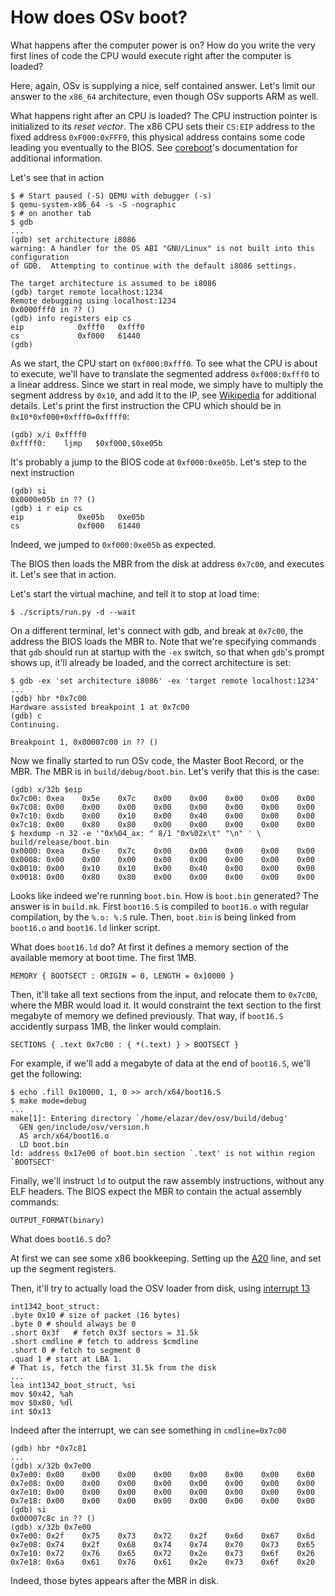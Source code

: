 # How does OSv boot?

What happens after the computer power is on? How do you
write the very first lines of code the CPU would execute
right after the computer is loaded?

Here, again, OSv is supplying a nice, self contained answer.
Let's limit our answer to the `x86_64` architecture, even though OSv
supports ARM as well.

What happens right after an CPU is loaded? The CPU instruction pointer is
initialized to its _reset vector_. The x86 CPU sets their `CS:EIP` address
to the fixed address `0xF000:0xFFF0`, this physical address contains some
code leading you eventually to the BIOS.
See [coreboot](http://www.coreboot.org/Coreboot_v3#How_coreboot_starts_after_Reset)'s
documentation for additional information.

Let's see that in action

    $ # Start paused (-S) QEMU with debugger (-s)
    $ qemu-system-x86_64 -s -S -nographic
    $ # on another tab
    $ gdb
    ...
    (gdb) set architecture i8086 
    warning: A handler for the OS ABI "GNU/Linux" is not built into this configuration
    of GDB.  Attempting to continue with the default i8086 settings.

    The target architecture is assumed to be i8086
    (gdb) target remote localhost:1234
    Remote debugging using localhost:1234
    0x0000fff0 in ?? ()
    (gdb) info registers eip cs
    eip            0xfff0	0xfff0
    cs             0xf000	61440
    (gdb) 

As we start, the CPU start on `0xf000:0xfff0`. To see what the CPU is about to execute,
we'll have to translate the segmented address `0xf000:0xfff0` to a
linear address. Since we start in real mode, we simply have to multiply the segment
address by `0x10`, and add it to the IP, see [Wikipedia](http://wiki.osdev.org/Segmentation#Real_mode)
for additional details. Let's print the first instruction the CPU which should be
in `0x10*0xf000+0xfff0=0xffff0`:

    (gdb) x/i 0xffff0
    0xffff0:	ljmp   $0xf000,$0xe05b

It's probably a jump to the BIOS code at `0xf000:0xe05b`. Let's step to the next instruction

    (gdb) si
    0x0000e05b in ?? ()
    (gdb) i r eip cs
    eip            0xe05b	0xe05b
    cs             0xf000	61440

Indeed, we jumped to `0xf000:0xe05b` as expected.

The BIOS then loads the MBR from the disk at address `0x7c00`, and executes
it. Let's see that in action.

Let's start the virtual machine, and tell it to stop at load time:

    $ ./scripts/run.py -d --wait

On a different terminal, let's connect with gdb, and break at `0x7c00`, the
address the BIOS loads the MBR to. Note that we're specifying commands that `gdb`
should run at startup with the `-ex` switch, so that when `gdb`'s prompt shows
up, it'll already be loaded, and the correct architecture is set:
    
    $ gdb -ex 'set architecture i8086' -ex 'target remote localhost:1234'
    ...
    (gdb) hbr *0x7c00
    Hardware assisted breakpoint 1 at 0x7c00
    (gdb) c
    Continuing.

    Breakpoint 1, 0x00007c00 in ?? ()

Now we finally started to run OSv code, the Master Boot Record, or the MBR.
The MBR is in `build/debug/boot.bin`. Let's verify that this is the case:

    (gdb) x/32b $eip
    0x7c00:	0xea	0x5e	0x7c	0x00	0x00	0x00	0x00	0x00
    0x7c08:	0x00	0x00	0x00	0x00	0x00	0x00	0x00	0x00
    0x7c10:	0xdb	0x00	0x10	0x00	0x40	0x00	0x00	0x00
    0x7c18:	0x00	0x80	0x80	0x00	0x00	0x00	0x00	0x00
    $ hexdump -n 32 -e '"0x%04_ax: " 8/1 "0x%02x\t" "\n" ' \
    build/release/boot.bin 
    0x0000: 0xea    0x5e    0x7c    0x00    0x00    0x00    0x00    0x00
    0x0008: 0x00    0x00    0x00    0x00    0x00    0x00    0x00    0x00
    0x0010: 0x00    0x10    0x10    0x00    0x40    0x00    0x00    0x00
    0x0018: 0x00    0x80    0x80    0x00    0x00    0x00    0x00    0x00

Looks like indeed we're running `boot.bin`. How is `boot.bin` generated?
The answer is in `build.mk`. First `boot16.S` is compiled to `boot16.o`
with regular compilation, by the `%.o: %.S` rule. Then, `boot.bin`
is being linked from `boot16.o` and `boot16.ld` linker script.

What does `boot16.ld` do? At first it defines a memory section of the
available memory at boot time. The first 1MB.

    MEMORY { BOOTSECT : ORIGIN = 0, LENGTH = 0x10000 }

Then, it'll take all text sections from the input, and relocate them to
`0x7c00`, where the MBR would load it. It would constraint the text
section to the first megabyte of memory we defined previously. That
way, if `boot16.S` accidently surpass 1MB, the linker would complain.

    SECTIONS { .text 0x7c00 : { *(.text) } > BOOTSECT }

For example, if we'll add a megabyte of data at the end of `boot16.S`,
we'll get the following:

    $ echo .fill 0x10000, 1, 0 >> arch/x64/boot16.S
    $ make mode=debug
    ...
    make[1]: Entering directory `/home/elazar/dev/osv/build/debug'
      GEN gen/include/osv/version.h
      AS arch/x64/boot16.o
      LD boot.bin
    ld: address 0x17e00 of boot.bin section `.text' is not within region `BOOTSECT'

Finally, we'll instruct `ld` to output the raw assembly instructions,
without any ELF headers. The BIOS expect the MBR to contain the actual
assembly commands:

    OUTPUT_FORMAT(binary)

What does `boot16.S` do?

At first we can see some x86 bookkeeping. Setting up the
[A20](http://www.win.tue.nl/~aeb/linux/kbd/A20.html) line, and set up the segment
registers.

Then, it'll try to actually load the OSV loader from disk, using
[interrupt 13](http://wiki.osdev.org/ATA_in_x86_RealMode_%28BIOS%29#LBA_in_Extended_Mode)

    int1342_boot_struct:
    .byte 0x10 # size of packet (16 bytes)
    .byte 0 # should always be 0
    .short 0x3f   # fetch 0x3f sectors = 31.5k
    .short cmdline # fetch to address $cmdline
    .short 0 # fetch to segment 0
    .quad 1 # start at LBA 1.
    # That is, fetch the first 31.5k from the disk
    ...
    lea int1342_boot_struct, %si
    mov $0x42, %ah
    mov $0x80, %dl
    int $0x13

Indeed after the interrupt, we can see something in `cmdline=0x7c00`

    (gdb) hbr *0x7c81
    ...
    (gdb) x/32b 0x7e00
    0x7e00:	0x00	0x00	0x00	0x00	0x00	0x00	0x00	0x00
    0x7e08:	0x00	0x00	0x00	0x00	0x00	0x00	0x00	0x00
    0x7e10:	0x00	0x00	0x00	0x00	0x00	0x00	0x00	0x00
    0x7e18:	0x00	0x00	0x00	0x00	0x00	0x00	0x00	0x00
    (gdb) si
    0x00007c8c in ?? ()
    (gdb) x/32b 0x7e00
    0x7e00:	0x2f	0x75	0x73	0x72	0x2f	0x6d	0x67	0x6d
    0x7e08:	0x74	0x2f	0x68	0x74	0x74	0x70	0x73	0x65
    0x7e10:	0x72	0x76	0x65	0x72	0x2e	0x73	0x6f	0x26
    0x7e18:	0x6a	0x61	0x76	0x61	0x2e	0x73	0x6f	0x20


Indeed, those bytes appears after the MBR in disk.
